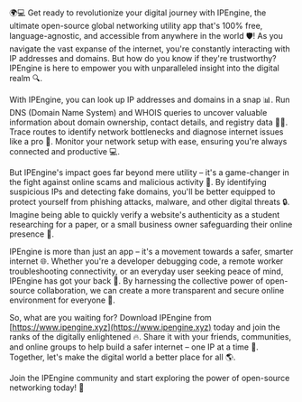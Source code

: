🌍💻 Get ready to revolutionize your digital journey with IPEngine, the ultimate open-source global networking utility app that's 100% free, language-agnostic, and accessible from anywhere in the world 🛡️! As you navigate the vast expanse of the internet, you're constantly interacting with IP addresses and domains. But how do you know if they're trustworthy? IPEngine is here to empower you with unparalleled insight into the digital realm 🔍.

With IPEngine, you can look up IP addresses and domains in a snap 📊. Run DNS (Domain Name System) and WHOIS queries to uncover valuable information about domain ownership, contact details, and registry data 🕵️‍♀️. Trace routes to identify network bottlenecks and diagnose internet issues like a pro 🔧. Monitor your network setup with ease, ensuring you're always connected and productive 💻.

But IPEngine's impact goes far beyond mere utility – it's a game-changer in the fight against online scams and malicious activity 🚀. By identifying suspicious IPs and detecting fake domains, you'll be better equipped to protect yourself from phishing attacks, malware, and other digital threats 🔒. Imagine being able to quickly verify a website's authenticity as a student researching for a paper, or a small business owner safeguarding their online presence 💼.

IPEngine is more than just an app – it's a movement towards a safer, smarter internet 🌐. Whether you're a developer debugging code, a remote worker troubleshooting connectivity, or an everyday user seeking peace of mind, IPEngine has got your back 👊. By harnessing the collective power of open-source collaboration, we can create a more transparent and secure online environment for everyone 🌟.

So, what are you waiting for? Download IPEngine from [https://www.ipengine.xyz](https://www.ipengine.xyz) today and join the ranks of the digitally enlightened 🔥. Share it with your friends, communities, and online groups to help build a safer internet – one IP at a time 💯. Together, let's make the digital world a better place for all 🌎.

Join the IPEngine community and start exploring the power of open-source networking today! 🚀